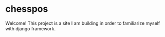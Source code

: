 # chesspos
Welcome! This project is a site I am building in order to familiarize myself with django framework.
